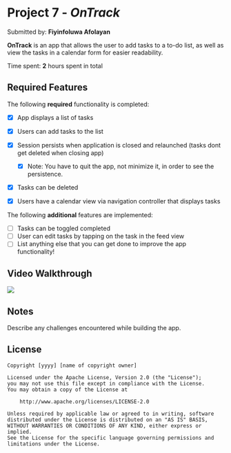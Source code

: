# Project 7 - *OnTrack*

Submitted by: **Fiyinfoluwa Afolayan**

**OnTrack** is an app that allows the user to add tasks to a to-do list, as well as
view the tasks in a calendar form for easier readability.

Time spent: **2** hours spent in total

## Required Features

The following **required** functionality is completed:

- [x] App displays a list of tasks
- [x] Users can add tasks to the list
- [x] Session persists when application is closed and relaunched (tasks dont get deleted when closing app) 
  - [x] Note: You have to quit the app, not minimize it, in order to see the persistence.
- [x] Tasks can be deleted
- [x] Users have a calendar view via navigation controller that displays tasks    


The following **additional** features are implemented:

- [ ] Tasks can be toggled completed
- [ ] User can edit tasks by tapping on the task in the feed view
- [ ] List anything else that you can get done to improve the app functionality!

## Video Walkthrough

<div>
    <a href="https://www.loom.com/share/93ac10735a3e4fc5824da950be057a73">
      <img style="max-width:300px;" src="https://cdn.loom.com/sessions/thumbnails/93ac10735a3e4fc5824da950be057a73-with-play.gif">
    </a>
  </div>

## Notes

Describe any challenges encountered while building the app.

## License

    Copyright [yyyy] [name of copyright owner]

    Licensed under the Apache License, Version 2.0 (the "License");
    you may not use this file except in compliance with the License.
    You may obtain a copy of the License at

        http://www.apache.org/licenses/LICENSE-2.0

    Unless required by applicable law or agreed to in writing, software
    distributed under the License is distributed on an "AS IS" BASIS,
    WITHOUT WARRANTIES OR CONDITIONS OF ANY KIND, either express or implied.
    See the License for the specific language governing permissions and
    limitations under the License.
